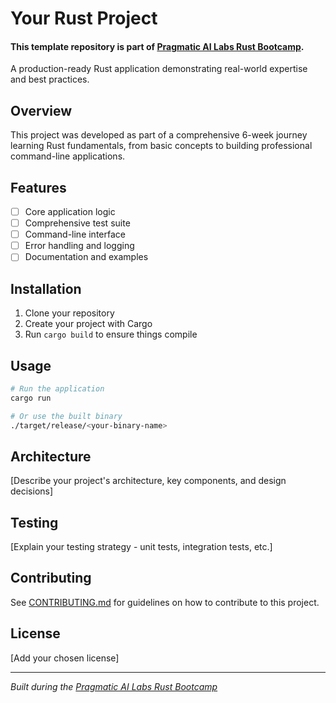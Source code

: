# Your Rust Project
#### This template repository is part of [Pragmatic AI Labs Rust Bootcamp](https://ds500.paiml.com/bootcamps/rust).

A production-ready Rust application demonstrating real-world expertise and best practices.

## Overview

This project was developed as part of a comprehensive 6-week journey learning Rust fundamentals, from basic concepts to building professional command-line applications.

## Features

- [ ] Core application logic
- [ ] Comprehensive test suite
- [ ] Command-line interface
- [ ] Error handling and logging
- [ ] Documentation and examples

## Installation

1. Clone your repository
1. Create your project with Cargo
1. Run `cargo build` to ensure things compile

## Usage

```bash
# Run the application
cargo run

# Or use the built binary
./target/release/<your-binary-name>
```

## Architecture

[Describe your project's architecture, key components, and design decisions]

## Testing

[Explain your testing strategy - unit tests, integration tests, etc.]

## Contributing

See [CONTRIBUTING.md](CONTRIBUTING.md) for guidelines on how to contribute to this project.

## License

[Add your chosen license]

---

*Built during the [Pragmatic AI Labs Rust Bootcamp](https://github.com/paiml/ds500-rust-bootcamp)*
